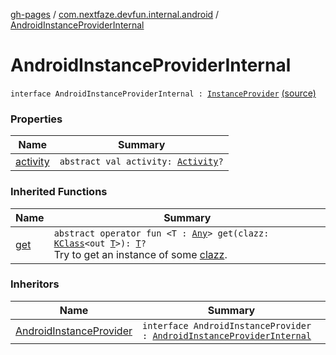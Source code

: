 [gh-pages](../../index.md) / [com.nextfaze.devfun.internal.android](../index.md) / [AndroidInstanceProviderInternal](./index.md)

# AndroidInstanceProviderInternal

`interface AndroidInstanceProviderInternal : `[`InstanceProvider`](../../com.nextfaze.devfun.inject/-instance-provider/index.md) [(source)](https://github.com/NextFaze/dev-fun/tree/master/devfun-internal/src/main/java/com/nextfaze/devfun/internal/android/InstanceProvider.kt#L6)

### Properties

| Name | Summary |
|---|---|
| [activity](activity.md) | `abstract val activity: `[`Activity`](https://developer.android.com/reference/android/app/Activity.html)`?` |

### Inherited Functions

| Name | Summary |
|---|---|
| [get](../../com.nextfaze.devfun.inject/-instance-provider/get.md) | `abstract operator fun <T : `[`Any`](https://kotlinlang.org/api/latest/jvm/stdlib/kotlin/-any/index.html)`> get(clazz: `[`KClass`](https://kotlinlang.org/api/latest/jvm/stdlib/kotlin.reflect/-k-class/index.html)`<out `[`T`](../../com.nextfaze.devfun.inject/-instance-provider/get.md#T)`>): `[`T`](../../com.nextfaze.devfun.inject/-instance-provider/get.md#T)`?`<br>Try to get an instance of some [clazz](../../com.nextfaze.devfun.inject/-instance-provider/get.md#com.nextfaze.devfun.inject.InstanceProvider$get(kotlin.reflect.KClass((com.nextfaze.devfun.inject.InstanceProvider.get.T)))/clazz). |

### Inheritors

| Name | Summary |
|---|---|
| [AndroidInstanceProvider](../../com.nextfaze.devfun.inject/-android-instance-provider/index.md) | `interface AndroidInstanceProvider : `[`AndroidInstanceProviderInternal`](./index.md) |
